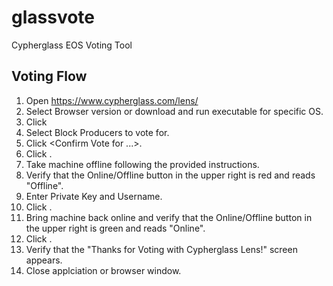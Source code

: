 # glassvote
Cypherglass EOS Voting Tool

## Voting Flow

1.  Open https://www.cypherglass.com/lens/
2.  Select Browser version or download and run executable for specific OS.
3.  Click <Start Voting Session>
4.  Select Block Producers to vote for.
5.  Click <Confirm Vote for ...>.
6.  Click <Sign with Private Key>.
7.  Take machine offline following the provided instructions.
8.  Verify that the Online/Offline button in the upper right is red and reads "Offline".
9.  Enter Private Key and Username.
10. Click <Sign Transaction>.
11. Bring machine back online and verify that the Online/Offline button in the upper right is green and reads "Online".
12. Click <Submit Vote>.
13. Verify that the "Thanks for Voting with Cypherglass Lens!" screen appears.
14. Close applciation or browser window.
  
